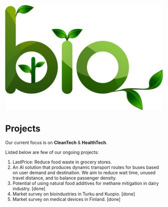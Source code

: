 <img src="/assets/img/bio.png">

Projects
=

Our current focus is on **CleanTech** & **HealthTech**.

Listed below are few of our ongoing projects:

1. LastPrice: Reduce food waste in grocery stores.
1. An AI solution that produces dynamic transport routes for buses based on user demand and destination. We aim to reduce wait time, unused travel distance, and to balance passenger density.
1. Potential of using natural food additives for methane mitigation in dairy industry. [done]
1. Market survey on bioindustries in Turku and Kuopio. [done]
1. Market survey on medical devices in Finland. [done]
